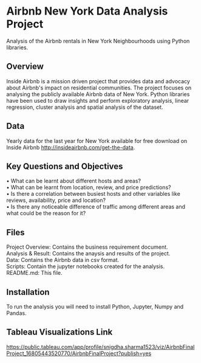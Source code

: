 # Airbnb New York Data Analysis Project
Analysis of the Airbnb rentals in New York Neighbourhoods using Python libraries.


## Overview
Inside Airbnb is a mission driven project that provides data and advocacy about Airbnb's impact on residential communities. The project focuses on analysing the publicly available Airbnb data of New York. Python libraries have been used to draw insights and perform exploratory analysis, linear regression, cluster analysis and spatial analysis of the dataset.

## Data
Yearly data for the last year for New York available for free download on Inside Airbnb http://insideairbnb.com/get-the-data.

## Key Questions and Objectives
•	What can be learnt about different hosts and areas?  
•	What can be learnt from location, review, and price predictions?  
•	Is there a correlation between busiest hosts and other variables like reviews, availability, price and location?  
•	Is there any noticeable difference of traffic among different areas and what could be the reason for it?  


## Files
Project Overview: Contains the business requirement document.  
Analysis & Result: Contains the anaysis and results of the project.  
Data: Contains the Airbnb data in csv format.  
Scripts: Contain the jupyter notebooks created for the analysis.  
README.md: This file.  

## Installation
To run the analysis you will need to install Python, Jupyter, Numpy and Pandas.

## Tableau Visualizations Link
https://public.tableau.com/app/profile/snigdha.sharma1523/viz/AirbnbFinalProject_16805443520770/AirbnbFinalProject?publish=yes
